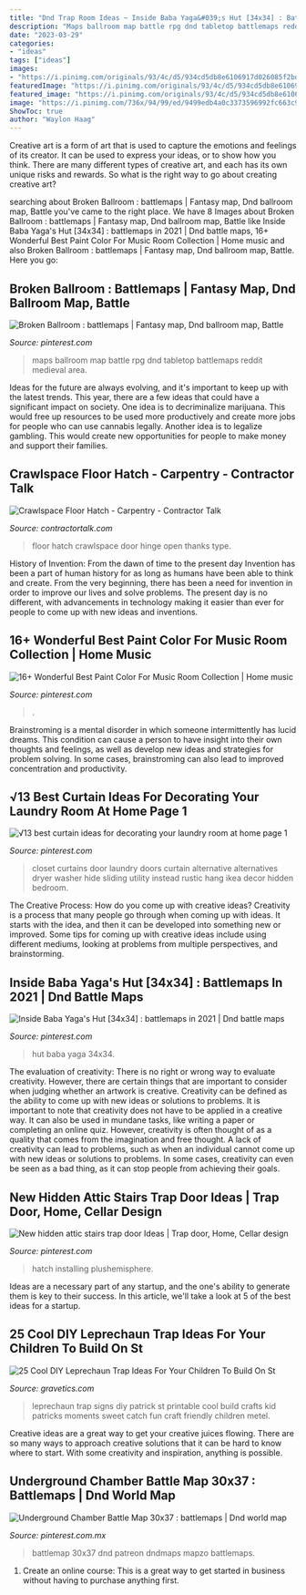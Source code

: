 ```yaml
---
title: "Dnd Trap Room Ideas ~ Inside Baba Yaga&#039;s Hut [34x34] : Battlemaps In 2021"
description: "Maps ballroom map battle rpg dnd tabletop battlemaps reddit medieval area"
date: "2023-03-29"
categories:
- "ideas"
tags: ["ideas"]
images:
- "https://i.pinimg.com/originals/93/4c/d5/934cd5db8e6106917d026085f2bdf92b.png"
featuredImage: "https://i.pinimg.com/originals/93/4c/d5/934cd5db8e6106917d026085f2bdf92b.png"
featured_image: "https://i.pinimg.com/originals/93/4c/d5/934cd5db8e6106917d026085f2bdf92b.png"
image: "https://i.pinimg.com/736x/94/99/ed/9499edb4a0c3373596992fc663c9f168.jpg"
ShowToc: true
author: "Waylon Haag"
---
```



Creative art is a form of art that is used to capture the emotions and feelings of its creator. It can be used to express your ideas, or to show how you think. There are many different types of creative art, and each has its own unique risks and rewards. So what is the right way to go about creating creative art?

	

		
searching about Broken Ballroom : battlemaps | Fantasy map, Dnd ballroom map, Battle you've came to the right place. We have 8 Images about Broken Ballroom : battlemaps | Fantasy map, Dnd ballroom map, Battle like Inside Baba Yaga&#039;s Hut [34x34] : battlemaps in 2021 | Dnd battle maps, 16+ Wonderful Best Paint Color For Music Room Collection | Home music and also Broken Ballroom : battlemaps | Fantasy map, Dnd ballroom map, Battle. Here you go:
		
    
## Broken Ballroom : Battlemaps | Fantasy Map, Dnd Ballroom Map, Battle

<img loading=lazy src="https://i.pinimg.com/originals/93/4c/d5/934cd5db8e6106917d026085f2bdf92b.png" onerror="this.onerror=null;this.src='https://tse4.mm.bing.net/th?id=OIP.aRZGx48bvrfDfxt7_aIMcgHaMW&amp;pid=15.1';" alt="Broken Ballroom : battlemaps | Fantasy map, Dnd ballroom map, Battle">

_Source: pinterest.com_

>maps ballroom map battle rpg dnd tabletop battlemaps reddit medieval area. 

	

Ideas for the future are always evolving, and it's important to keep up with the latest trends. This year, there are a few ideas that could have a significant impact on society. One idea is to decriminalize marijuana. This would free up resources to be used more productively and create more jobs for people who can use cannabis legally. Another idea is to legalize gambling. This would create new opportunities for people to make money and support their families.

    
## Crawlspace Floor Hatch - Carpentry - Contractor Talk

<img loading=lazy src="https://www.contractortalk.com/attachments/f3/260506d1451845131-crawlspace-floor-hatch-acces-door.jpg" onerror="this.onerror=null;this.src='https://tse2.mm.bing.net/th?id=OIP.fYLDCarpaNMxJVrIarr40gAAAA&amp;pid=15.1';" alt="Crawlspace Floor Hatch - Carpentry - Contractor Talk">

_Source: contractortalk.com_

>floor hatch crawlspace door hinge open thanks type. 

	

History of Invention: From the dawn of time to the present day
Invention has been a part of human history for as long as humans have been able to think and create. From the very beginning, there has been a need for invention in order to improve our lives and solve problems. The present day is no different, with advancements in technology making it easier than ever for people to come up with new ideas and inventions.

    
## 16+ Wonderful Best Paint Color For Music Room Collection | Home Music

<img loading=lazy src="https://i.pinimg.com/736x/bb/14/62/bb1462cbe9fabb93b2e99d29ccb942bf.jpg" onerror="this.onerror=null;this.src='https://tse2.mm.bing.net/th?id=OIP.ScqR6wGmCbAP7cskSmDQZwHaE8&amp;pid=15.1';" alt="16+ Wonderful Best Paint Color For Music Room Collection | Home music">

_Source: pinterest.com_

>. 

	

Brainstroming is a mental disorder in which someone intermittently has lucid dreams. This condition can cause a person to have insight into their own thoughts and feelings, as well as develop new ideas and strategies for problem solving. In some cases, brainstroming can also lead to improved concentration and productivity.

    
## √13 Best Curtain Ideas For Decorating Your Laundry Room At Home Page 1

<img loading=lazy src="https://i.pinimg.com/736x/98/93/0e/98930edab8d79c7639d1f1fe69d724d0.jpg" onerror="this.onerror=null;this.src='https://tse1.mm.bing.net/th?id=OIP.G1c9gx0X1hC-6gJi01SmqAHaJ3&amp;pid=15.1';" alt="√13 best curtain ideas for decorating your laundry room at home page 1">

_Source: pinterest.com_

>closet curtains door laundry doors curtain alternative alternatives dryer washer hide sliding utility instead rustic hang ikea decor hidden bedroom. 

	

The Creative Process: How do you come up with creative ideas?
Creativity is a process that many people go through when coming up with ideas. It starts with the idea, and then it can be developed into something new or improved. Some tips for coming up with creative ideas include using different mediums, looking at problems from multiple perspectives, and brainstorming.

    
## Inside Baba Yaga&#039;s Hut [34x34] : Battlemaps In 2021 | Dnd Battle Maps

<img loading=lazy src="https://i.pinimg.com/736x/94/99/ed/9499edb4a0c3373596992fc663c9f168.jpg" onerror="this.onerror=null;this.src='https://tse1.mm.bing.net/th?id=OIP.9FcgcNivU2eXc9ZnmjEVBwHaHa&amp;pid=15.1';" alt="Inside Baba Yaga&#039;s Hut [34x34] : battlemaps in 2021 | Dnd battle maps">

_Source: pinterest.com_

>hut baba yaga 34x34. 

	

The evaluation of creativity: There is no right or wrong way to evaluate creativity. However, there are certain things that are important to consider when judging whether an artwork is creative.
Creativity can be defined as the ability to come up with new ideas or solutions to problems. It is important to note that creativity does not have to be applied in a creative way. It can also be used in mundane tasks, like writing a paper or completing an online quiz. However, creativity is often thought of as a quality that comes from the imagination and free thought. A lack of creativity can lead to problems, such as when an individual cannot come up with new ideas or solutions to problems. In some cases, creativity can even be seen as a bad thing, as it can stop people from achieving their goals.

    
## New Hidden Attic Stairs Trap Door Ideas | Trap Door, Home, Cellar Design

<img loading=lazy src="https://i.pinimg.com/736x/6f/1a/bf/6f1abfe214427cf2437cadb8fcdbc655.jpg" onerror="this.onerror=null;this.src='https://tse4.mm.bing.net/th?id=OIP.Ry4P4NRODREKRGUH6JHKqAAAAA&amp;pid=15.1';" alt="New hidden attic stairs trap door Ideas | Trap door, Home, Cellar design">

_Source: pinterest.com_

>hatch installing plushemisphere. 

	

Ideas are a necessary part of any startup, and the one's ability to generate them is key to their success. In this article, we'll take a look at 5 of the best ideas for a startup.

    
## 25 Cool DIY Leprechaun Trap Ideas For Your Children To Build On St

<img loading=lazy src="https://www.gravetics.com/wp-content/uploads/2017/08/DIY-Leprechaun-Trap-Ideas.jpg" onerror="this.onerror=null;this.src='https://tse2.mm.bing.net/th?id=OIP.wCFocm_Quw3bxjptOv5y-AHaKl&amp;pid=15.1';" alt="25 Cool DIY Leprechaun Trap Ideas For Your Children To Build On St">

_Source: gravetics.com_

>leprechaun trap signs diy patrick st printable cool build crafts kid patricks moments sweet catch fun craft friendly children metel. 

	

Creative ideas are a great way to get your creative juices flowing. There are so many ways to approach creative solutions that it can be hard to know where to start. With some creativity and inspiration, anything is possible.

    
## Underground Chamber Battle Map 30x37 : Battlemaps | Dnd World Map

<img loading=lazy src="https://i.pinimg.com/736x/54/83/e4/5483e4c528e77a60cc4a54ecdfa1c278.jpg" onerror="this.onerror=null;this.src='https://tse3.mm.bing.net/th?id=OIP.hBsEn_coE8aaxvRxWTx3QwHaJI&amp;pid=15.1';" alt="Underground Chamber Battle Map 30x37 : battlemaps | Dnd world map">

_Source: pinterest.com.mx_

>battlemap 30x37 dnd patreon dndmaps mapzo battlemaps. 

	

1. Create an online course: This is a great way to get started in business without having to purchase anything first.

